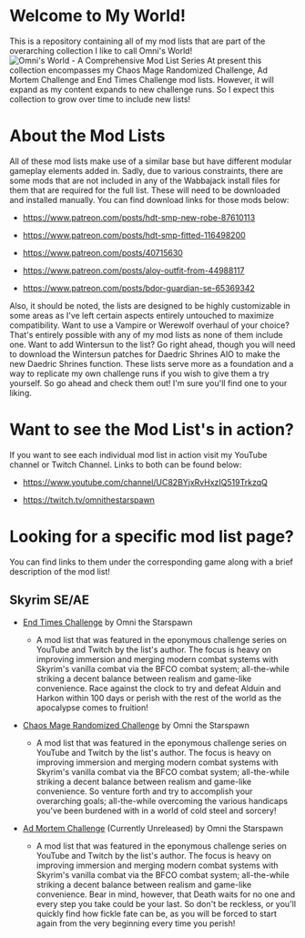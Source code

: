 # Welcome to My World!
This is a repository containing all of my mod lists that are part of the overarching collection I like to call Omni's World!
![Omni's World - A Comprehensive Mod List Series](https://github.com/user-attachments/assets/ae4940c0-8ec5-4cac-97ea-09cc5c4f6202)
At present this collection encompasses my Chaos Mage Randomized Challenge, Ad Mortem Challenge and End Times Challenge mod lists. However, it will expand as my content expands to new challenge runs. So I expect this collection to grow over time to include new lists!

# About the Mod Lists
All of these mod lists make use of a similar base but have different modular gameplay elements added in. Sadly, due to various constraints, there are some mods that are not included in any of the Wabbajack install files for them that are required for the full list. These will need to be downloaded and installed manually. You can find download links for those mods below:
- https://www.patreon.com/posts/hdt-smp-new-robe-87610113
  
- https://www.patreon.com/posts/hdt-smp-fitted-116498200
  
- https://www.patreon.com/posts/40715630
  
- https://www.patreon.com/posts/aloy-outfit-from-44988117

- https://www.patreon.com/posts/bdor-guardian-se-65369342

Also, it should be noted, the lists are designed to be highly customizable in some areas as I've left certain aspects entirely untouched to maximize compatibility. Want to use a Vampire or Werewolf overhaul of your choice? That's entirely possible with any of my mod lists as none of them include one. Want to add Wintersun to the list? Go right ahead, though you will need to download the Wintersun patches for Daedric Shrines AIO to make the new Daedric Shrines function. These lists serve more as a foundation and a way to replicate my own challenge runs if you wish to give them a try yourself. So go ahead and check them out! I'm sure you'll find one to your liking.

# Want to see the Mod List's in action?
If you want to see each individual mod list in action visit my YouTube channel or Twitch Channel. Links to both can be found below:
- https://www.youtube.com/channel/UC82BYjxRvHxzIQ519TrkzqQ

- https://twitch.tv/omnithestarspawn

# Looking for a specific mod list page?
You can find links to them under the corresponding game along with a brief description of the mod list!

## Skyrim SE/AE
- [End Times Challenge](https://github.com/OmniWildcard/Omni-s_World/tree/main/Mod%20Lists/End%20Times%20Challenge/Readme.md) by Omni the Starspawn
  - A mod list that was featured in the eponymous challenge series on YouTube and Twitch by the list's author. The focus is heavy on improving immersion and merging modern combat systems with Skyrim's vanilla combat via the BFCO combat system; all-the-while striking a decent balance between realism and game-like convenience. Race against the clock to try and defeat Alduin and Harkon within 100 days or perish with the rest of the world as the apocalypse comes to fruition!

- [Chaos Mage Randomized Challenge](https://github.com/OmniWildcard/Omni-s_World/tree/main/Mod%20Lists/Chaos%20Mage%20Randomized%20Challenge/Readme.md) by Omni the Starspawn
  - A mod list that was featured in the eponymous challenge series on YouTube and Twitch by the list's author. The focus is heavy on improving immersion and merging modern combat systems with Skyrim's vanilla combat via the BFCO combat system; all-the-while striking a decent balance between realism and game-like convenience. So venture forth and try to accomplish your overarching goals; all-the-while overcoming the various handicaps you've been burdened with in a world of cold steel and sorcery!

- [Ad Mortem Challenge](https://github.com/OmniWildcard/Omni-s_World/tree/main/Mod%20Lists/Ad%20Mortem%20Challenge/Readme.md) (Currently Unreleased) by Omni the Starspawn
  - A mod list that was featured in the eponymous challenge series on YouTube and Twitch by the list's author. The focus is heavy on improving immersion and merging modern combat systems with Skyrim's vanilla combat via the BFCO combat system; all-the-while striking a decent balance between realism and game-like convenience. Bear in mind, however, that Death waits for no one and every step you take could be your last. So don't be reckless, or you'll quickly find how fickle fate can be, as you will be forced to start again from the very beginning every time you perish!
